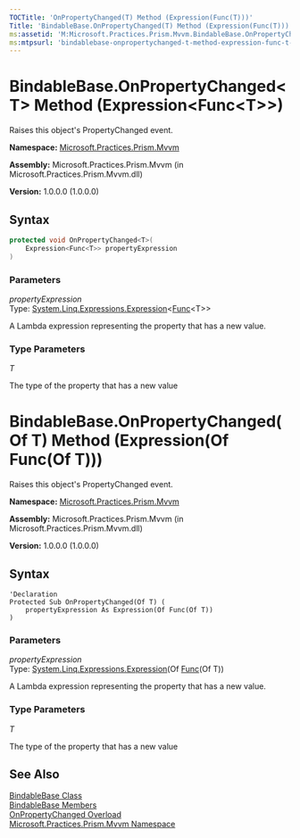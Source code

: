 ```yaml
---
TOCTitle: 'OnPropertyChanged(T) Method (Expression(Func(T)))'
Title: 'BindableBase.OnPropertyChanged(T) Method (Expression(Func(T))) (Microsoft.Practices.Prism.Mvvm)'
ms:assetid: 'M:Microsoft.Practices.Prism.Mvvm.BindableBase.OnPropertyChanged\`\`1(System.Linq.Expressions.Expression{System.Func{\`\`0}})'
ms:mtpsurl: 'bindablebase-onpropertychanged-t-method-expression-func-t-mspp-mvvm.md'
---
```


# BindableBase.OnPropertyChanged&lt;T&gt; Method (Expression&lt;Func&lt;T&gt;&gt;)

Raises this object's PropertyChanged event. 

**Namespace:** [Microsoft.Practices.Prism.Mvvm](/patterns-practices/reference/mspp-mvvm-namespace)

**Assembly:** Microsoft.Practices.Prism.Mvvm (in Microsoft.Practices.Prism.Mvvm.dll) 

**Version:** 1.0.0.0 (1.0.0.0)

## Syntax

```C#
protected void OnPropertyChanged<T>(
	Expression<Func<T>> propertyExpression
)
```

### Parameters

*propertyExpression*  
Type: [System.Linq.Expressions.Expression](http://msdn.microsoft.com/en-us/library/bb335710)&lt;[Func](http://msdn.microsoft.com/en-us/library/bb534960)&lt;T&gt;&gt;

A Lambda expression representing the property that has a new value.

### Type Parameters

*T*

The type of the property that has a new value

# BindableBase.OnPropertyChanged(Of T) Method (Expression(Of Func(Of T)))

Raises this object's PropertyChanged event. 

**Namespace:** [Microsoft.Practices.Prism.Mvvm](/patterns-practices/reference/mspp-mvvm-namespace)

**Assembly:** Microsoft.Practices.Prism.Mvvm (in Microsoft.Practices.Prism.Mvvm.dll) 

**Version:** 1.0.0.0 (1.0.0.0)

## Syntax

```VB
'Declaration
Protected Sub OnPropertyChanged(Of T) ( 
	propertyExpression As Expression(Of Func(Of T))
)
```

### Parameters

*propertyExpression*  
Type: [System.Linq.Expressions.Expression](http://msdn.microsoft.com/en-us/library/bb335710)(Of [Func](http://msdn.microsoft.com/en-us/library/bb534960)(Of T))

A Lambda expression representing the property that has a new value.

### Type Parameters

*T*

The type of the property that has a new value

## See Also

[BindableBase Class](/patterns-practices/reference/bindablebase-class-mspp-mvvm)<br/>
[BindableBase Members](/patterns-practices/reference/bindablebase-members-mspp-mvvm)<br/>
[OnPropertyChanged Overload](/patterns-practices/reference/bindablebase-onpropertychanged-method-mspp-mvvm)<br/>
[Microsoft.Practices.Prism.Mvvm Namespace](/patterns-practices/reference/mspp-mvvm-namespace)<br/>